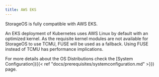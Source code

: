 ```yaml
---
title: AWS EKS
---
```


StorageOS is fully compatible with AWS EKS.

An EKS deployment of Kubernetes uses AWS Linux by default with an optimized
kernel. As the requisite kernel modules are not available for StorageOS to use
TCMU, FUSE will be used as a fallback. Using FUSE instead of TCMU has
performance implications.

For more details about the OS Distributions check the [System
Configuration]({{< ref "docs/prerequisites/systemconfiguration.md" >}})
page.
